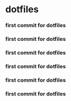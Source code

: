 # dotfiles

### first commit for dotfiles


### first commit for dotfiles
### first commit for dotfiles
### first commit for dotfiles
### first commit for dotfiles
### first commit for dotfiles
